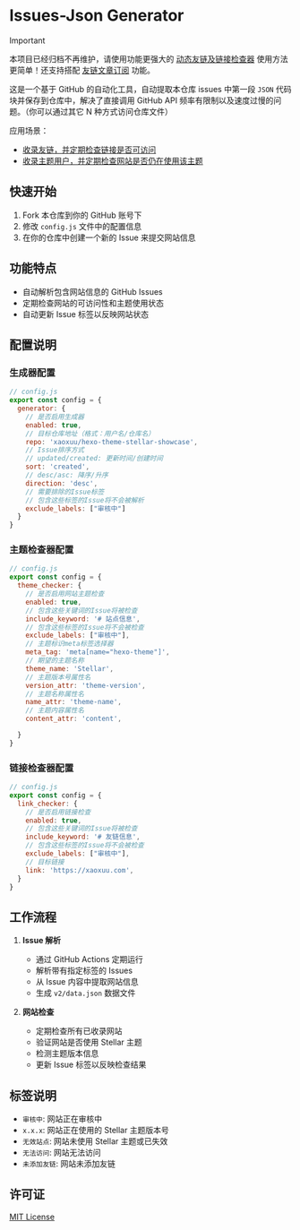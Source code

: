 # Issues-Json Generator

> [!IMPORTANT]
> 本项目已经归档不再维护，请使用功能更强大的 [动态友链及链接检查器](https://github.com/xaoxuu/links-checker) 使用方法更简单！还支持搭配 [友链文章订阅](https://github.com/xaoxuu/feed-posts-parser) 功能。
 

这是一个基于 GitHub 的自动化工具，自动提取本仓库 issues 中第一段 `JSON` 代码块并保存到仓库中，解决了直接调用 GitHub API 频率有限制以及速度过慢的问题。（你可以通过其它 N 种方式访问仓库文件）

应用场景：
- [收录友链，并定期检查链接是否可访问](https://xaoxuu.com/friends/)
- [收录主题用户，并定期检查网站是否仍在使用该主题](https://xaoxuu.com/wiki/stellar/examples.html)



## 快速开始

1. Fork 本仓库到你的 GitHub 账号下
2. 修改 `config.js` 文件中的配置信息
3. 在你的仓库中创建一个新的 Issue 来提交网站信息

## 功能特点

- 自动解析包含网站信息的 GitHub Issues
- 定期检查网站的可访问性和主题使用状态
- 自动更新 Issue 标签以反映网站状态

## 配置说明
### 生成器配置

```js
// config.js
export const config = {
  generator: {
    // 是否启用生成器
    enabled: true,
    // 目标仓库地址（格式：用户名/仓库名）
    repo: 'xaoxuu/hexo-theme-stellar-showcase',
    // Issue排序方式
    // updated/created: 更新时间/创建时间
    sort: 'created',
    // desc/asc: 降序/升序
    direction: 'desc',
    // 需要排除的Issue标签
    // 包含这些标签的Issue将不会被解析
    exclude_labels: ["审核中"]
  }
}
```

### 主题检查器配置

```js
// config.js
export const config = {
  theme_checker: {
    // 是否启用网站主题检查
    enabled: true,
    // 包含这些关键词的Issue将被检查
    include_keyword: '# 站点信息',
    // 包含这些标签的Issue将不会被检查
    exclude_labels: ["审核中"],
    // 主题标识meta标签选择器
    meta_tag: 'meta[name="hexo-theme"]',
    // 期望的主题名称
    theme_name: 'Stellar',
    // 主题版本号属性名
    version_attr: 'theme-version',
    // 主题名称属性名
    name_attr: 'theme-name',
    // 主题内容属性名
    content_attr: 'content',

  }
}
```

### 链接检查器配置

```js
// config.js
export const config = {
  link_checker: {
    // 是否启用链接检查
    enabled: true,
    // 包含这些关键词的Issue将被检查
    include_keyword: '# 友链信息',
    // 包含这些标签的Issue将不会被检查
    exclude_labels: ["审核中"],
    // 目标链接
    link: 'https://xaoxuu.com',
  }
}
```

## 工作流程

1. **Issue 解析**
   - 通过 GitHub Actions 定期运行
   - 解析带有指定标签的 Issues
   - 从 Issue 内容中提取网站信息
   - 生成 `v2/data.json` 数据文件

2. **网站检查**
   - 定期检查所有已收录网站
   - 验证网站是否使用 Stellar 主题
   - 检测主题版本信息
   - 更新 Issue 标签以反映检查结果

## 标签说明

- `审核中`: 网站正在审核中
- `x.x.x`: 网站正在使用的 Stellar 主题版本号
- `无效站点`: 网站未使用 Stellar 主题或已失效
- `无法访问`: 网站无法访问
- `未添加友链`: 网站未添加友链

## 许可证

[MIT License](LICENSE)

